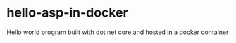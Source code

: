 # hello-asp-in-docker

Hello world program built with dot net core and hosted in a docker container
